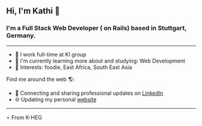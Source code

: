 ## Hi, I'm Kathi 👋

### I'm a Full Stack Web Developer ( on Rails) based in Stuttgart, Germany.
___

* 🏢 I work full-time at KI group
* 🌱 I'm currently learning more about and studying: Web Development
* 💜 Interests: foodie, East Africa, South East Asia

Find me around the web 🌎:
* 💼 Connecting and sharing professional updates on [LinkedIn](https://www.linkedin.com/in/katharinahegemer/)
* 🌐 Updating my personal [website](https://k-heg.github.io/profile/)

___
⭐️ From K-HEG
